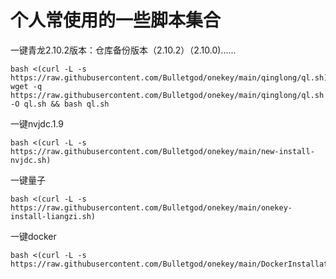 # **个人常使用的一些脚本集合**

一键青龙2.10.2版本：仓库备份版本（2.10.2）（2.10.0)......
```shell
bash <(curl -L -s https://raw.githubusercontent.com/Bulletgod/onekey/main/qinglong/ql.sh)
wget -q https://raw.githubusercontent.com/Bulletgod/onekey/main/qinglong/ql.sh -O ql.sh && bash ql.sh
```
一键nvjdc.1.9
```shell
bash <(curl -L -s https://raw.githubusercontent.com/Bulletgod/onekey/main/new-install-nvjdc.sh)
```
一键量子
```shell
bash <(curl -L -s https://raw.githubusercontent.com/Bulletgod/onekey/main/onekey-install-liangzi.sh)
```
一键docker
```shell
bash <(curl -L -s https://raw.githubusercontent.com/Bulletgod/onekey/main/DockerInstallation.sh)
```
